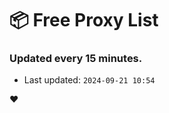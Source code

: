 # :package: Free Proxy List
### Updated every 15 minutes.

- Last updated: `2024-09-21 10:54`

:heart:

